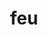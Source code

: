 ---
category: 3-letters
denotation: null
name: feu
reference_link: https://www.etymonline.com/word/feu
root_language: null
root_name: null
title: feu
type: free
word_sums:
- respelling: feu
  sum: 'Feu + '
---